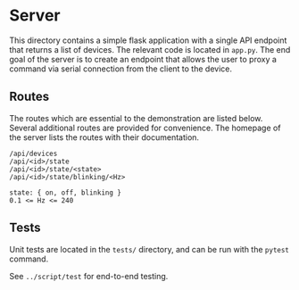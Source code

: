 # Server

This directory contains a simple flask application with a single API endpoint that returns a list of devices. The relevant code is located in `app.py`. The end goal of the server is to create an endpoint that allows the user to proxy a command via serial connection from the client to the device.

## Routes

The routes which are essential to the demonstration are listed below. Several additional routes are provided for convenience. The homepage of the server lists the routes with their documentation.

```
/api/devices
/api/<id>/state
/api/<id>/state/<state>
/api/<id>/state/blinking/<Hz>

state: { on, off, blinking }
0.1 <= Hz <= 240
```

## Tests

Unit tests are located in the `tests/` directory, and can be run with the `pytest` command.

See `../script/test` for end-to-end testing.